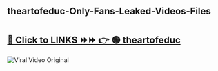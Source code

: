 
 ## theartofeduc-Only-Fans-Leaked-Videos-Files

# <h2><a href="https://mediaupload.pro?theartofeduc">🔗 Click to LINKS ⏩⏩ 👉 🟢 theartofeduc </a></h2>

<a href="https://mediaupload.pro?theartofeduc" rel="nofollow" data-target="animated-image.originalLink"><img src="https://i.ibb.co.com/xMMVF88/686577567.gif" alt="Viral Video Original" style="max-width: 100%; display: inline-block;" data-target="animated-image.originalImage"></a>